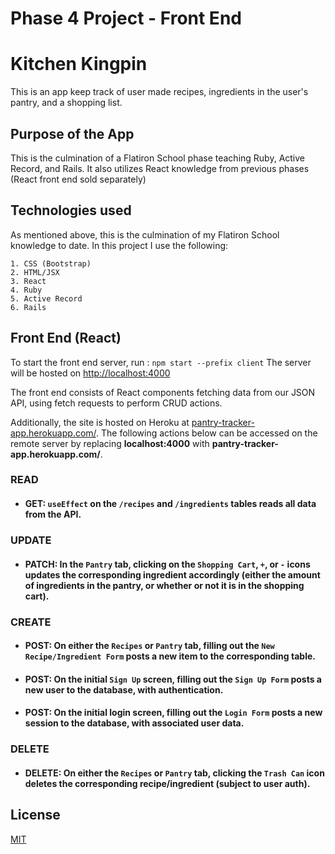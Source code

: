 # Phase 4 Project - Front End

# Kitchen Kingpin

This is an app keep track of user made recipes, ingredients in the user's pantry, and a shopping list.

## Purpose of the App

This is the culmination of a Flatiron School phase teaching Ruby, Active Record, and Rails. It also utilizes React knowledge from previous phases (React front end sold separately)

## Technologies used

As mentioned above, this is the culmination of my Flatiron School knowledge to date. In this project I use the following:

    1. CSS (Bootstrap)
    2. HTML/JSX
    3. React
    4. Ruby
    5. Active Record
    6. Rails

## Front End (React)
To start the front end server, run : ``npm start --prefix client`` The server will be hosted on [http://localhost:4000](http://localhost:4000)

The front end consists of React components fetching data from our JSON API, using fetch requests to perform CRUD actions.

Additionally, the site is hosted on Heroku at [pantry-tracker-app.herokuapp.com/](https://pantry-tracker-app.herokuapp.com/). The following actions below can be accessed on the remote server by replacing **localhost:4000** with **pantry-tracker-app.herokuapp.com/**.

### READ
- #### GET: ``useEffect`` on the ``/recipes`` and ``/ingredients`` tables reads all data from the API.

### UPDATE
- #### PATCH: In the ``Pantry`` tab, clicking on the ``Shopping Cart``, ``+``, or ``-`` icons updates the corresponding ingredient accordingly (either the amount of ingredients in the pantry, or whether or not it is in the shopping cart).

### CREATE
- #### POST: On either the ``Recipes`` or ``Pantry`` tab, filling out the ``New Recipe/Ingredient Form`` posts a new item to the corresponding table.
- #### POST: On the initial ``Sign Up`` screen, filling out the ``Sign Up Form`` posts a new user to the database, with authentication.
- #### POST: On the initial login screen, filling out the ``Login Form`` posts a new session to the database, with associated user data.

### DELETE
- #### DELETE: On either the ``Recipes`` or ``Pantry`` tab, clicking the ``Trash Can`` icon deletes the corresponding recipe/ingredient (subject to user auth).

## License
[MIT](https://choosealicense.com/licenses/mit/)
